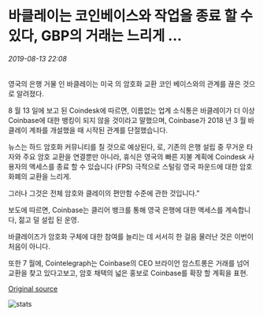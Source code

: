 # 바클레이는 코인베이스와 작업을 종료 할 수있다, GBP의 거래는 느리게 ...

###### 2019-08-13 22:08

영국의 은행 거물 인 바클레이는 미국 의 암호화 교환 코인 베이스와의 관계를 끊은 것으로 알려졌다.

8 월 13 일에 보고 된 Coindesk에 따르면, 이름없는 업계 소식통은 바클레이가 더 이상 Coinbase에 대한 뱅킹이 되지 않을 것이라고 말했으며, Coinbase가 2018 년 3 월 바클레이 계좌를 개설했을 때 시작된 관계를 단절했습니다.

뉴스는 하드 암호화 커뮤니티를 칠 것으로 예상된다, 로, 기존의 은행 설립 중 무거운 타자와 주요 암호 교환을 연결뿐만 아니라, 휴식은 영국의 빠른 지불 계획에 Coindesk 사용자의 액세스를 종료 할 수 있습니다 (FPS) 극적으로 스털링 영국 파운드에 대한 암호 화폐의 교환을 느리게.

그러나 그것은 전체 암호와 클레이의 편안함 수준에 관한 것입니다."

보도에 따르면, Coinbase는 클리어 뱅크를 통해 영국 은행에 대한 액세스를 계속합니다, 젊고 덜 설립 된 운영.

바클레이즈가 암호화 구체에 대한 참여를 늘리는 데 서서히 한 걸음 물러난 것은 이번이 처음이 아니다.

또한 7 월에, Cointelegraph는 Coinbase의 CEO 브라이언 암스트롱은 거래를 넘어 교환을 찾고 있다고보고, 암호 채택의 넓은 홍보로 Coinbase를 확장 할 계획을 표현.

[Original source](https://cointelegraph.com/news/barclays-may-be-ending-work-with-coinbase-transactions-in-gbp-to-slow)

![stats](https://c.statcounter.com/11760860/0/a89fa40b/1/ "stats")